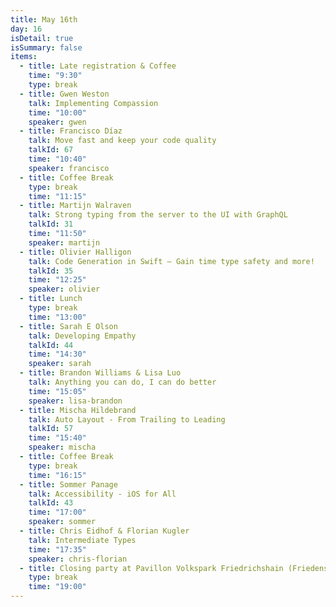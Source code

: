 ```yaml
---
title: May 16th
day: 16
isDetail: true
isSummary: false
items:
  - title: Late registration & Coffee
    time: "9:30"
    type: break
  - title: Gwen Weston 
    talk: Implementing Compassion
    time: "10:00"
    speaker: gwen
  - title: Francisco Díaz 
    talk: Move fast and keep your code quality
    talkId: 67
    time: "10:40"
    speaker: francisco
  - title: Coffee Break
    type: break
    time: "11:15"
  - title: Martijn Walraven
    talk: Strong typing from the server to the UI with GraphQL
    talkId: 31
    time: "11:50"
    speaker: martijn
  - title: Olivier Halligon
    talk: Code Generation in Swift — Gain time type safety and more!
    talkId: 35
    time: "12:25"
    speaker: olivier
  - title: Lunch
    type: break
    time: "13:00"
  - title: Sarah E Olson
    talk: Developing Empathy
    talkId: 44
    time: "14:30"
    speaker: sarah
  - title: Brandon Williams & Lisa Luo
    talk: Anything you can do, I can do better
    time: "15:05"
    speaker: lisa-brandon
  - title: Mischa Hildebrand 
    talk: Auto Layout - From Trailing to Leading
    talkId: 57
    time: "15:40"
    speaker: mischa
  - title: Coffee Break
    type: break
    time: "16:15"
  - title: Sommer Panage
    talk: Accessibility - iOS for All
    talkId: 43
    time: "17:00"
    speaker: sommer
  - title: Chris Eidhof & Florian Kugler
    talk: Intermediate Types
    time: "17:35"
    speaker: chris-florian
  - title: Closing party at Pavillon Volkspark Friedrichshain (Friedenstraße 101, 10249 Berlin)
    type: break
    time: "19:00"
---
```


